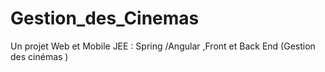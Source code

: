 # Gestion_des_Cinemas
Un projet Web et Mobile JEE : Spring /Angular ,Front et Back End (Gestion des cinémas )
